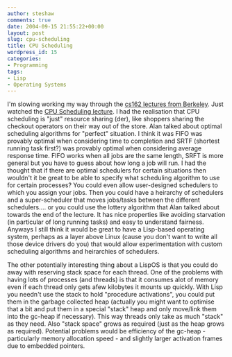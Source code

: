 ```yaml
---
author: steshaw
comments: true
date: 2004-09-15 21:55:22+00:00
layout: post
slug: cpu-scheduling
title: CPU Scheduling
wordpress_id: 15
categories:
- Programming
tags:
- Lisp
- Operating Systems
---
```


I'm slowing working my way through the [cs162 lectures from Berkeley](http://webcast.berkeley.edu/courses/archive.html?prog=116&group=57). Just watched the [CPU Scheduling lecture](http://webcast.berkeley.edu/courses/replay.php?prog=116&amp;amp;group=57&date=20040225&rep=real). I had the realisation that CPU scheduling is "just" resource sharing (der), like shoppers sharing the checkout operators on their way out of the store. Alan talked about optimal scheduling algorithms for "perfect" situation. I think it was FIFO was provably optimal when considering time to completion and SRTF (shortest running task first?) was provably optimal when considering average response time. FIFO works when all jobs are the same length, SRFT is more general but you have to guess about how long a job will run. I had the thought that if there are optimal schedulers for certain situations then wouldn't it be great to be able to specify what scheduling algorithm to use for certain processes? You could even allow user-designed schedulers to which you assign your jobs. Then you could have a heirarchy of schedulers and a super-scheduler that moves jobs/tasks between the different schedulers.... or you could use the lottery algorithm that Alan talked about towards the end of the lecture. It has nice properties like avoiding starvation (in particular of long running tasks) and easy to understand fairness. Anyways I still think it would be great to have a Lisp-based operating system, perhaps as a layer above Linux (cause you don't want to write all those device drivers do you) that would allow experimentation with custom scheduling algorithms and heirarchies of schedulers.

The other potentially interesting thing about a LispOS is that you could do away with reserving stack space for each thread. One of the problems with having lots of processes (and threads) is that it consumes alot of memory even if each thread only gets afew kilobytes it mounts up quickly. With Lisp you needn't use the stack to hold "procedure activations", you could put them in the garbage collected heap (actually you might want to optimise that a bit and put them in a special "stack" heap and only move/link them into the gc-heap if necessary). This way threads only take as much "stack" as they need. Also "stack space" grows as required (just as the heap grows as required). Potential problems would be efficiency of the gc-heap - particularly memory allocation speed - and slightly larger activation frames due to embedded pointers.
